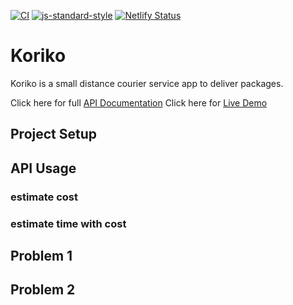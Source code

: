 
[![CI](https://img.shields.io/github/workflow/status/rahmancam/koriko/Koriko%20CI?label=tests)](https://github.com/rahmancam/koriko/actions)
[![js-standard-style](https://img.shields.io/badge/code%20style-standard-brightgreen.svg)](http://standardjs.com)
[![Netlify Status](https://api.netlify.com/api/v1/badges/7d060efd-872d-4984-8f41-1f512d325f6b/deploy-status)](https://app.netlify.com/sites/koriko/deploys)

# Koriko

Koriko is a small distance courier service app to deliver packages.

Click here for full <a href="https://rahmancam.github.io/koriko/" target="_blank">API Documentation</a>
Click here for <a href="https://koriko.netlify.app" target="_blank">Live Demo</a>

## Project Setup

## API Usage

### estimate cost

### estimate time with cost

## Problem 1

## Problem 2